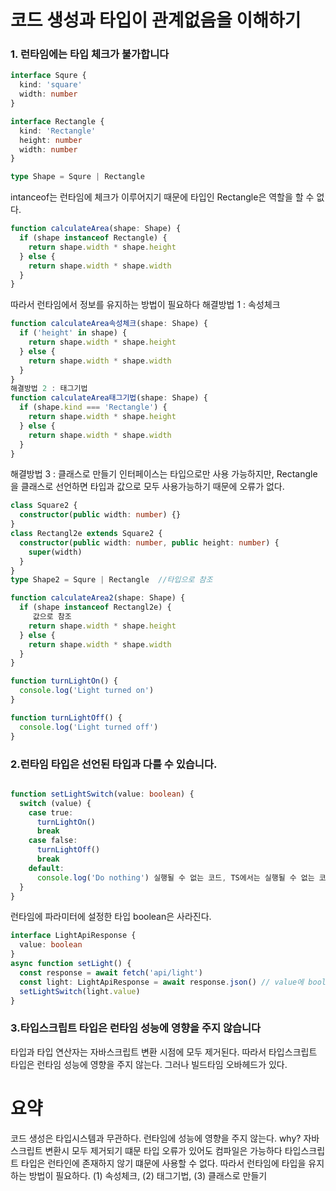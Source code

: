# 코드 생성과 타입이 관계없음을 이해하기

### 1. 런타임에는 타입 체크가 불가합니다

```typescript
interface Squre {
  kind: 'square'
  width: number
}

interface Rectangle {
  kind: 'Rectangle'
  height: number
  width: number
}

type Shape = Squre | Rectangle
```

intanceof는 런타임에 체크가 이루어지기 때문에 타입인 Rectangle은 역할을 할 수 없다.

```typescript
function calculateArea(shape: Shape) {
  if (shape instanceof Rectangle) {
    return shape.width * shape.height
  } else {
    return shape.width * shape.width
  }
}
```

따라서 런타임에서 정보를 유지하는 방법이 필요하다
해결방법 1 : 속성체크

```typescript
function calculateArea속성체크(shape: Shape) {
  if ('height' in shape) {
    return shape.width * shape.height
  } else {
    return shape.width * shape.width
  }
}
해결방법 2 : 태그기법
function calculateArea태그기법(shape: Shape) {
  if (shape.kind === 'Rectangle') {
    return shape.width * shape.height
  } else {
    return shape.width * shape.width
  }
}
```

해결방법 3 : 클래스로 만들기
인터페이스는 타입으로만 사용 가능하지만, Rectangle을 클래스로 선언하면 타입과 값으로 모두 사용가능하기 때문에 오류가 없다.

```typescript
class Square2 {
  constructor(public width: number) {}
}
class Rectangl2e extends Square2 {
  constructor(public width: number, public height: number) {
    super(width)
  }
}
type Shape2 = Squre | Rectangle  //타입으로 참조

function calculateArea2(shape: Shape) {
  if (shape instanceof Rectangl2e) {
     값으로 참조
    return shape.width * shape.height
  } else {
    return shape.width * shape.width
  }
}

function turnLightOn() {
  console.log('Light turned on')
}

function turnLightOff() {
  console.log('Light turned off')
}
```

### 2.런타임 타입은 선언된 타입과 다를 수 있습니다.

```typescript

function setLightSwitch(value: boolean) {
  switch (value) {
    case true:
      turnLightOn()
      break
    case false:
      turnLightOff()
      break
    default:
      console.log('Do nothing') 실행될 수 없는 코드, TS에서는 실행될 수 없는 코드는 오류로 처리하지만 여기서는 런타임에 실행될 수 있기 때문에 오류가 발생하지 않는다.
  }
}
```

런타임에 파라미터에 설정한 타입 boolean은 사라진다.

```typescript
interface LightApiResponse {
  value: boolean
}
async function setLight() {
  const response = await fetch('api/light')
  const light: LightApiResponse = await response.json() // value에 boolean값이 들어오는 것을 보장하지 않는다. => 런타임에는 타입체크가 불가능하다.
  setLightSwitch(light.value)
}
```

### 3.타입스크립트 타입은 런타임 성능에 영향을 주지 않습니다

타입과 타입 연산자는 자바스크립트 변환 시점에 모두 제거된다.
따라서 타입스크립트 타입은 런타임 성능에 영향을 주지 않는다.
그러나 빌드타임 오바헤드가 있다.

# 요약

코드 생성은 타입시스템과 무관하다. 런타임에 성능에 영향을 주지 않는다. why? 자바스크립트 변환시 모두 제거되기 떄문
타입 오류가 있어도 컴파일은 가능하다
타입스크립트 타입은 런타인에 존재하지 않기 떄문에 사용할 수 없다. 따라서 런타임에 타입을 유지하는 방법이 필요하다.
(1) 속성체크, (2) 태그기법, (3) 클래스로 만들기
